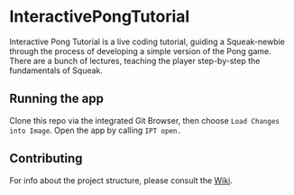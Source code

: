# InteractivePongTutorial

Interactive Pong Tutorial is a live coding tutorial, guiding a Squeak-newbie through the process of developing a simple version of the Pong game. There are a bunch of lectures, teaching the player step-by-step the fundamentals of Squeak.


## Running the app

Clone this repo via the integrated Git Browser, then choose `Load Changes into Image`. Open the app by calling `IPT open.`


## Contributing

For info about the project structure, please consult the [Wiki](https://github.com/hpi-swa-teaching/InteractivePongTutorial/wiki).
